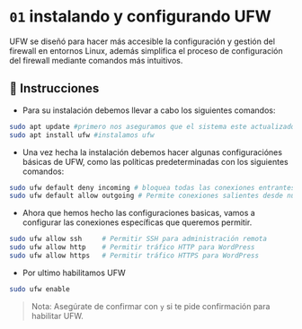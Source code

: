 # `01` instalando y configurando UFW

UFW se diseñó para hacer más accesible la configuración y gestión del firewall en entornos Linux, además simplifica el proceso de configuración del firewall mediante comandos más intuitivos. 

## 📝 Instrucciones

* Para su instalación debemos llevar a cabo los siguientes comandos:

```bash
sudo apt update #primero nos aseguramos que el sistema este actualizado
sudo apt install ufw #instalamos ufw
```
* Una vez hecha la instalación debemos hacer algunas configuraciónes básicas de UFW, como las políticas predeterminadas con los siguientes comandos:

```sh
sudo ufw default deny incoming # bloquea todas las conexiones entrantes no autorizadas
sudo ufw default allow outgoing # Permite conexiones salientes desde nuestra máquina
```
* Ahora que hemos hecho las configuraciones basicas, vamos a configurar las conexiones específicas que queremos permitir.

```sh
sudo ufw allow ssh     # Permitir SSH para administración remota
sudo ufw allow http    # Permitir tráfico HTTP para WordPress
sudo ufw allow https   # Permitir tráfico HTTPS para WordPress
```

* Por ultimo habilitamos UFW

```sh
sudo ufw enable
```
> Nota: Asegúrate de confirmar con `y` si te pide confirmación para habilitar UFW.

